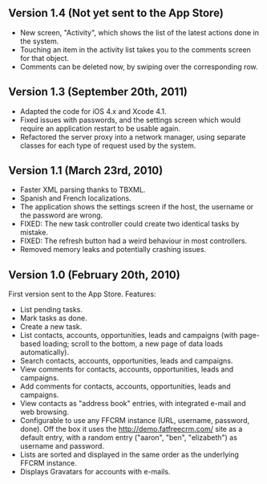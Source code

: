 Version 1.4 (Not yet sent to the App Store)
-------------------------------------------

- New screen, "Activity", which shows the list of the latest actions
  done in the system. 
- Touching an item in the activity list takes you to the comments screen
  for that object.
- Comments can be deleted now, by swiping over the corresponding row.

Version 1.3 (September 20th, 2011)
----------------------------------

- Adapted the code for iOS 4.x and Xcode 4.1.
- Fixed issues with passwords, and the settings screen which would
  require an application restart to be usable again.
- Refactored the server proxy into a network manager, using separate
  classes for each type of request used by the system.

Version 1.1 (March 23rd, 2010)
------------------------------

- Faster XML parsing thanks to TBXML.
- Spanish and French localizations.
- The application shows the settings screen if the host, the username or
  the password are wrong.
- FIXED: The new task controller could create two identical tasks by
  mistake.
- FIXED: The refresh button had a weird behaviour in most controllers.
- Removed memory leaks and potentially crashing issues.


Version 1.0 (February 20th, 2010)
---------------------------------

First version sent to the App Store. Features:

- List pending tasks.
- Mark tasks as done.
- Create a new task.
- List contacts, accounts, opportunities, leads and campaigns (with
  page-based loading; scroll to the bottom, a new page of data loads
  automatically).
- Search contacts, accounts, opportunities, leads and campaigns.
- View comments for contacts, accounts, opportunities, leads and
  campaigns.
- Add comments for contacts, accounts, opportunities, leads and
  campaigns.
- View contacts as "address book" entries, with integrated e-mail and
  web browsing.
- Configurable to use any FFCRM instance (URL, username, password,
  done). Off the box it uses the http://demo.fatfreecrm.com/ site as a
  default entry, with a random entry ("aaron", "ben", "elizabeth") as
  username and password.
- Lists are sorted and displayed in the same order as the underlying
  FFCRM instance.
- Displays Gravatars for accounts with e-mails.

